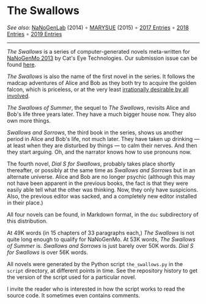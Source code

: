 The Swallows
============

_See also:_ [NaNoGenLab](https://github.com/catseye/NaNoGenLab) (2014)
∘ [MARYSUE](https://github.com/catseye/MARYSUE) (2015)
∘ [2017 Entries](https://github.com/catseye/NaNoGenMo-Entries-2017)
∘ [2018 Entries](https://github.com/catseye/NaNoGenMo-Entries-2018)
∘ [2019 Entries](https://github.com/catseye/NaNoGenMo-Entries-2019)

- - - -

_The Swallows_ is a series of computer-generated novels meta-written for
[NaNoGenMo 2013](https://github.com/dariusk/NaNoGenMo) by
Cat's Eye Technologies.  Our submission issue can be found
[here](https://github.com/dariusk/NaNoGenMo/issues/39).

_The Swallows_ is also the name of the first novel in the series.
It follows the madcap adventures of Alice and Bob as they both try
to acquire the golden falcon, which is priceless, or at the very least
[irrationally desirable by all involved](http://tvtropes.org/pmwiki/pmwiki.php/Main/MacGuffin).

_The Swallows of Summer_, the sequel to _The Swallows_, revisits
Alice and Bob's life three years later.  They have a much bigger house
now.  They also own more things.

_Swallows and Sorrows_, the third book in the series, shows us another
period in Alice and Bob's life, not much later.  They have taken up drinking —
at least when they are disturbed by things — to calm their nerves.  And then
they start arguing.  Oh, and the narrator knows how to use pronouns now.

The fourth novel, _Dial S for Swallows_, probably takes place shortly
thereafter, or possibly at the same time as _Swallows and Sorrows_ but in an
alternate universe.  Alice and Bob are no longer psychic (although this may
not have been apparent in the previous books, the fact is that they were
easily able tell what the other was thinking.  Now, they only have suspicions.
Also, the previous editor was sacked, and a completely new editor installed
in their place.)

All four novels can be found, in Markdown format, in the `doc` subdirectory
of this distribution.

At 49K words (in 15 chapters of 33 paragraphs each,) _The Swallows_ is not
quite long enough to qualify for NaNoGenMo.  At 53K words,
_The Swallows of Summer_ is.  _Swallows and Sorrows_ is just barely over
50K words.  _Dial S for Swallows_ is over 56K words.

All novels were generated by the Python script `the_swallows.py` in the
`script` directory, at different points in time.  See the repository
history to get the version of the script used for a particular novel.

I invite the reader who is interested in how the script works to read the
source code.  It sometimes even contains comments.

